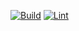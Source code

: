 [![Build](https://github.com/Tigerbotics7125/FRC2024/actions/workflows/CI.yaml/badge.svg)](https://github.com/Tigerbotics7125/FRC2024/actions/workflows/CI.yaml)
[![Lint](https://github.com/Tigerbotics7125/FRC2024/actions/workflows/Lint.yaml/badge.svg)](https://github.com/Tigerbotics7125/FRC2024/actions/workflows/Lint.yaml)
